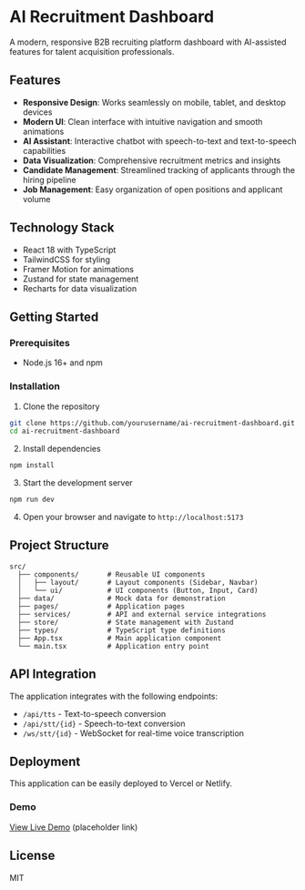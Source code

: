 # AI Recruitment Dashboard

A modern, responsive B2B recruiting platform dashboard with AI-assisted features for talent acquisition professionals.

## Features

- **Responsive Design**: Works seamlessly on mobile, tablet, and desktop devices
- **Modern UI**: Clean interface with intuitive navigation and smooth animations
- **AI Assistant**: Interactive chatbot with speech-to-text and text-to-speech capabilities
- **Data Visualization**: Comprehensive recruitment metrics and insights
- **Candidate Management**: Streamlined tracking of applicants through the hiring pipeline
- **Job Management**: Easy organization of open positions and applicant volume

## Technology Stack

- React 18 with TypeScript
- TailwindCSS for styling
- Framer Motion for animations
- Zustand for state management
- Recharts for data visualization

## Getting Started

### Prerequisites

- Node.js 16+ and npm

### Installation

1. Clone the repository
```bash
git clone https://github.com/yourusername/ai-recruitment-dashboard.git
cd ai-recruitment-dashboard
```

2. Install dependencies
```bash
npm install
```

3. Start the development server
```bash
npm run dev
```

4. Open your browser and navigate to `http://localhost:5173`

## Project Structure

```
src/
  ├── components/       # Reusable UI components
  │   ├── layout/       # Layout components (Sidebar, Navbar)
  │   └── ui/           # UI components (Button, Input, Card)
  ├── data/             # Mock data for demonstration
  ├── pages/            # Application pages
  ├── services/         # API and external service integrations
  ├── store/            # State management with Zustand
  ├── types/            # TypeScript type definitions
  ├── App.tsx           # Main application component
  └── main.tsx          # Application entry point
```

## API Integration

The application integrates with the following endpoints:

- `/api/tts` - Text-to-speech conversion
- `/api/stt/{id}` - Speech-to-text conversion
- `/ws/stt/{id}` - WebSocket for real-time voice transcription

## Deployment

This application can be easily deployed to Vercel or Netlify.

### Demo

[View Live Demo](https://ai-recruitment-dashboard.vercel.app) (placeholder link)

## License

MIT